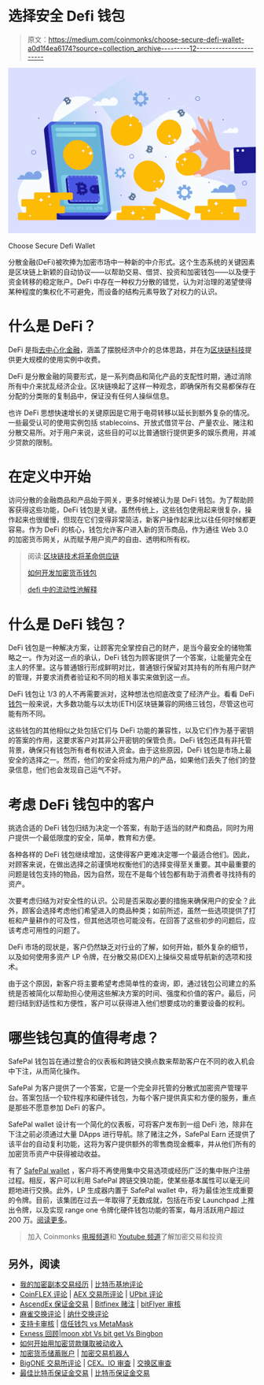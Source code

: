 # 选择安全 Defi 钱包

> 原文：<https://medium.com/coinmonks/choose-secure-defi-wallet-a0d1f4ea6174?source=collection_archive---------12----------------------->

![](img/52269089071c0411d05308936e612a71.png)

Choose Secure Defi Wallet

分散金融(DeFi)被吹捧为加密市场中一种新的中介形式。这个生态系统的关键因素是区块链上新颖的自动协议——以帮助交易、借贷、投资和加密钱包——以及便于资金转移的稳定账户。DeFi 中存在一种权力分散的错觉，认为对治理的渴望使得某种程度的集权化不可避免，而设备的结构元素导致了对权力的认识。

# 什么是 DeFi？

DeFi 是指[去中心化金融](https://cryptoworldfinace.blogspot.com/2021/12/liquidity-pools-in-defi-explained.html)，涵盖了摆脱经济中介的总体思路，并在为[区块链科技](https://cryptoworldfinace.blogspot.com/2021/11/what-is-blockchain-technology.html)提供更大规模的使用实例中收费。

DeFi 是分散金融的简要形式，是一系列商品和简化产品的支配性时期，通过消除所有中介来扰乱经济企业。区块链唤起了这样一种观念，即确保所有交易都保存在分配的分类账的复制品中，保证没有任何人操纵信息。

也许 DeFi 思想快速增长的关键原因是它用于电荷转移以延长到额外复杂的情况。一些最受认可的使用实例包括 stablecoins、开放式借贷平台、产量农业、赌注和分散交易所。对于用户来说，这些目的可以比普通银行提供更多的娱乐费用，并减少贷款的限制。

# 在定义中开始

访问分散的金融商品和产品始于网关，更多时候被认为是 DeFi 钱包。为了帮助顾客获得这些功能，DeFi 钱包是关键。虽然传统上，这些钱包使用起来很复杂，操作起来也很缓慢，但现在它们变得非常简洁，新客户操作起来比以往任何时候都更容易。作为 DeFi 的核心，钱包允许客户进入新的货币商品，作为通往 Web 3.0 的加密货币网关，从而赋予用户资产的自由、透明和所有权。

> 阅读:[区块链技术将革命供应链](https://cryptoworldfinace.blogspot.com/2021/12/blockchain-technology-will-revolution.html)
> 
> [如何开发加密货币钱包](https://cryptoworldfinace.blogspot.com/2021/11/how-to-development-cryptocurrency-wallet.html)
> 
> [defi 中的流动性池解释](https://cryptoworldfinace.blogspot.com/2021/12/liquidity-pools-in-defi-explained.html)

# 什么是 DeFi 钱包？

DeFi 钱包是一种解决方案，让顾客完全掌控自己的财产，是当今最安全的储物策略之一。作为对这一点的承认，DeFi 钱包为顾客提供了一个答案，让能量完全在主人的怀里。这与普通银行形成鲜明对比，普通银行保留对其持有的所有用户财产的管理，并要求消费者验证和不同的相关事实来做到这一点。

DeFi 钱包让 1/3 的人不再需要派对，这种想法也彻底改变了经济产业。看看 DeFi [钱包](https://cryptoworldfinace.blogspot.com/2021/11/how-to-development-cryptocurrency-wallet.html)一般来说，大多数功能与以太坊(ETH)区块链兼容的网络三钱包，尽管这也可能有所不同。

这些钱包的其他相似之处包括它们与 DeFi 功能的兼容性，以及它们作为基于密钥的答案的作用，这要求客户对其非公开密钥的保管负责。DeFi 钱包还具有非托管背景，确保只有钱包所有者有权进入资金。由于这些原因，DeFi 钱包是市场上最安全的选择之一。然而，他们的安全将成为用户的产品，如果他们丢失了他们的登录信息，他们也会发现自己运气不好。

# 考虑 DeFi 钱包中的客户

挑选合适的 DeFi 钱包归结为决定一个答案，有助于适当的财产和商品，同时为用户提供一个最低限度的安全，简单，教育和方便。

各种各样的 DeFi 钱包继续增加，这使得客户更难决定哪一个最适合他们。因此，对顾客来说，在做出选择之前谨慎地权衡他们的选择变得至关重要。其中最重要的问题是钱包支持的物品，因为自然，现在不是每个钱包都有助于消费者寻找持有的资产。

次要考虑归结为对安全性的认识。公司是否采取必要的措施来确保用户的安全？此外，顾客会选择考虑他们希望进入的商品种类；如前所述，虽然一些选项提供了打桩和产量耕作的可及性，但其他选项也可能没有。在回答了这些初步的问题后，应该考虑可用性的问题了。

DeFi 市场的现状是，客户仍然缺乏对行业的了解，如何开始，额外复杂的细节，以及如何使用多资产 LP 令牌，在分散交易(DEX)上操纵交易或导航新的选项和技术。

由于这个原因，新客户将主要希望考虑简单性的查询，即，通过钱包公司建立的系统是否被简化以帮助担心使用这些解决方案的时间、强度和价值的客户。最后，问题归结到舒适性和方便性，客户可以获得进入他们想要成功的重要设备的权利。

# 哪些钱包真的值得考虑？

SafePal 钱包旨在通过整合的仪表板和跨链交换点数来帮助客户在不同的收入机会中下注，从而简化操作。

SafePal 为客户提供了一个答案，它是一个完全非托管的分散式加密资产管理平台。答案包括一个软件程序和硬件钱包，为每个客户提供真实和方便的服务，重点是那些不愿意参加 DeFi 的客户。

SafePal wallet 设计有一个简化的仪表板，可将客户发布到一组 DeFi 池，除非在下注之前必须通过大量 DApps 进行导航。除了赌注之外，SafePal Earn 还提供了该平台的自动复利功能，这将为客户提供额外的零售商现金概率，并从他们所有的加密货币资产中获得被动收益。

有了 [SafePal wallet](https://safepal.io/) ，客户将不再使用集中交易选项或经历广泛的集中账户注册过程。相反，客户可以利用 SafePal 跨链交换功能，使某些基本属性可以毫无问题地进行交换。此外，LP 生成器内置于 SafePal wallet 中，将为最佳池生成重要的令牌。目前，该集团在过去一年取得了无数成就，包括在币安 Launchpad 上推出令牌，以及实现 range one 令牌化硬件钱包功能的答案，每月活跃用户超过 200 万。[阅读更多](https://cryptoworldfinace.blogspot.com/2021/12/choose-secure-defi-wallet.html)。

> 加入 Coinmonks [电报频道](https://t.me/coincodecap)和 [Youtube 频道](https://www.youtube.com/c/coinmonks/videos)了解加密交易和投资

## 另外，阅读

*   [我的加密副本交易经历](/coinmonks/my-experience-with-crypto-copy-trading-d6feb2ce3ac5) | [比特币基地评论](/coinmonks/coinbase-review-6ef4e0f56064)
*   [CoinFLEX 评论](https://blog.coincodecap.com/coinflex-review) | [AEX 交易所评论](https://blog.coincodecap.com/aex-exchange-review) | [UPbit 评论](https://blog.coincodecap.com/upbit-review)
*   [AscendEx 保证金交易](https://blog.coincodecap.com/ascendex-margin-trading) | [Bitfinex 赌注](https://blog.coincodecap.com/bitfinex-staking) | [bitFlyer 审核](https://blog.coincodecap.com/bitflyer-review)
*   [麻雀交换评论](https://blog.coincodecap.com/sparrow-exchange-review) | [纳什交换评论](https://blog.coincodecap.com/nash-exchange-review)
*   [支持卡审核](https://blog.coincodecap.com/uphold-card-review) | [信任钱包 vs MetaMask](https://blog.coincodecap.com/trust-wallet-vs-metamask)
*   [Exness 回顾](https://blog.coincodecap.com/exness-review)|[moon xbt Vs bit get Vs Bingbon](https://blog.coincodecap.com/bingbon-vs-bitget-vs-moonxbt)
*   [如何开始用加密贷款赚取被动收入](https://blog.coincodecap.com/passive-income-crypto-lending)
*   [加密货币储蓄账户](/coinmonks/cryptocurrency-savings-accounts-be3bc0feffbf) | [加密交易机器人](https://blog.coincodecap.com/best-crypto-trading-bots)
*   [BigONE 交易所评论](/coinmonks/bigone-exchange-review-64705d85a1d4) | [CEX。IO 审查](https://blog.coincodecap.com/cex-io-review) | [交换区审查](/coinmonks/swapzone-review-crypto-exchange-data-aggregator-e0ad78e55ed7)
*   [最佳比特币保证金交易](/coinmonks/bitcoin-margin-trading-exchange-bcbfcbf7b8e3) | [比特币保证金交易](https://blog.coincodecap.com/bityard-margin-trading)